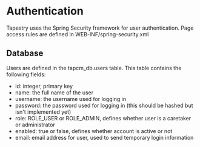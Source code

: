 Authentication
==============

Tapestry uses the Spring Security framework for user authentication.
Page access rules are defined in WEB-INF/spring-security.xml


Database
--------
Users are defined in the tapcm_db.users table. This table contains the following fields:
* id: integer, primary key
* name: the full name of the user
* username: the username used for logging in
* password: the password used for logging in (this should be hashed but isn't implemented yet)
* role: ROLE_USER or ROLE_ADMIN, defines whether user is a caretaker or administrator
* enabled: true or false, defines whether account is active or not
* email: email address for user, used to send temporary login information
